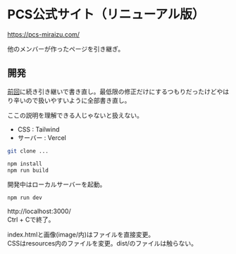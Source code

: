 # PCS公式サイト（リニューアル版）

https://pcs-miraizu.com/

他のメンバーが作ったページを引き継ぎ。

## 開発
[前回](https://github.com/pop-culture-studio/sds.fukuoka.jp)に続き引き継いで書き直し。最低限の修正だけにするつもりだったけどやはり辛いので扱いやすいように全部書き直し。

ここの説明を理解できる人じゃないと扱えない。

- CSS : Tailwind
- サーバー : Vercel

```bash
git clone ...

npm install
npm run build
```

開発中はローカルサーバーを起動。
```bash
npm run dev
```
http://localhost:3000/  
Ctrl + Cで終了。

index.htmlと画像(image/内)はファイルを直接変更。  
CSSはresources内のファイルを変更。dist/のファイルは触らない。
